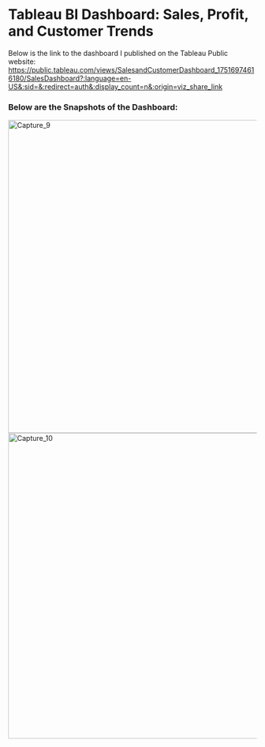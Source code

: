 # Tableau BI Dashboard: Sales, Profit, and Customer Trends

Below is the link to the dashboard I published on the Tableau Public website:
https://public.tableau.com/views/SalesandCustomerDashboard_17516974616180/SalesDashboard?:language=en-US&:sid=&:redirect=auth&:display_count=n&:origin=viz_share_link

### Below are the Snapshots of the Dashboard:
<img width="944" height="635" alt="Capture_9" src="https://github.com/user-attachments/assets/2889d309-481c-402d-b348-57b6273a8a67" />
<img width="931" height="620" alt="Capture_10" src="https://github.com/user-attachments/assets/0da799a2-f816-414a-a6fb-83d1e83bd229" />

